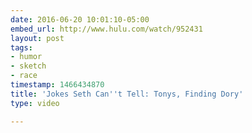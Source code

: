 ```yaml
---
date: 2016-06-20 10:01:10-05:00
embed_url: http://www.hulu.com/watch/952431
layout: post
tags:
- humor
- sketch
- race
timestamp: 1466434870
title: 'Jokes Seth Can''t Tell: Tonys, Finding Dory'
type: video

---
```

